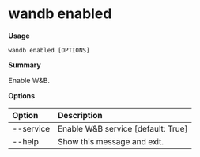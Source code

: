 # wandb enabled

**Usage**

`wandb enabled [OPTIONS]`

**Summary**

Enable W&B.

**Options**

| **Option** | **Description** |
| :--- | :--- |
| --service | Enable W&B service  [default: True] |
| --help | Show this message and exit. |

